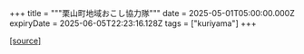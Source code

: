 +++
title = """栗山町地域おこし協力隊"""
date = 2025-05-01T05:00:00.000Z
expiryDate = 2025-06-05T22:23:16.128Z
tags = ["kuriyama"]
+++


[[source]](https://www.town.kuriyama.hokkaido.jp/soshiki/31/630.html)
